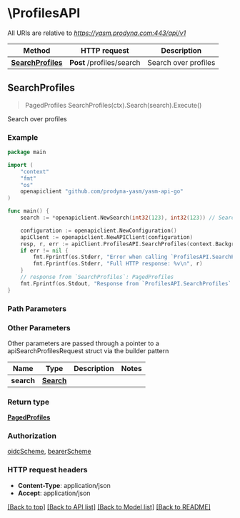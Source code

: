 # \ProfilesAPI

All URIs are relative to *https://yasm.prodyna.com:443/api/v1*

Method | HTTP request | Description
------------- | ------------- | -------------
[**SearchProfiles**](ProfilesAPI.md#SearchProfiles) | **Post** /profiles/search | Search over profiles



## SearchProfiles

> PagedProfiles SearchProfiles(ctx).Search(search).Execute()

Search over profiles

### Example

```go
package main

import (
    "context"
    "fmt"
    "os"
    openapiclient "github.com/prodyna-yasm/yasm-api-go"
)

func main() {
    search := *openapiclient.NewSearch(int32(123), int32(123)) // Search |  (optional)

    configuration := openapiclient.NewConfiguration()
    apiClient := openapiclient.NewAPIClient(configuration)
    resp, r, err := apiClient.ProfilesAPI.SearchProfiles(context.Background()).Search(search).Execute()
    if err != nil {
        fmt.Fprintf(os.Stderr, "Error when calling `ProfilesAPI.SearchProfiles``: %v\n", err)
        fmt.Fprintf(os.Stderr, "Full HTTP response: %v\n", r)
    }
    // response from `SearchProfiles`: PagedProfiles
    fmt.Fprintf(os.Stdout, "Response from `ProfilesAPI.SearchProfiles`: %v\n", resp)
}
```

### Path Parameters



### Other Parameters

Other parameters are passed through a pointer to a apiSearchProfilesRequest struct via the builder pattern


Name | Type | Description  | Notes
------------- | ------------- | ------------- | -------------
 **search** | [**Search**](Search.md) |  | 

### Return type

[**PagedProfiles**](PagedProfiles.md)

### Authorization

[oidcScheme](../README.md#oidcScheme), [bearerScheme](../README.md#bearerScheme)

### HTTP request headers

- **Content-Type**: application/json
- **Accept**: application/json

[[Back to top]](#) [[Back to API list]](../README.md#documentation-for-api-endpoints)
[[Back to Model list]](../README.md#documentation-for-models)
[[Back to README]](../README.md)

